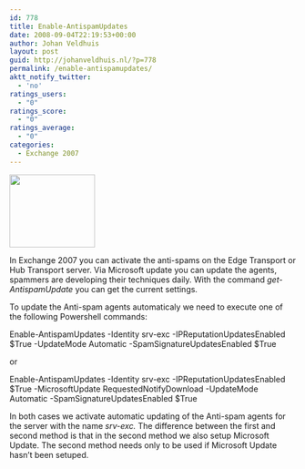 ```yaml
---
id: 778
title: Enable-AntispamUpdates
date: 2008-09-04T22:19:53+00:00
author: Johan Veldhuis
layout: post
guid: http://johanveldhuis.nl/?p=778
permalink: /enable-antispamupdates/
aktt_notify_twitter:
  - 'no'
ratings_users:
  - "0"
ratings_score:
  - "0"
ratings_average:
  - "0"
categories:
  - Exchange 2007
---
```

[<img class="alignnone size-thumbnail wp-image-779" title="get-antispam" src="https://i1.wp.com/johanveldhuis.nl/wp-content/uploads/2008/09/get-antispam-150x128.jpg?resize=150%2C128" alt="" width="150" height="128" srcset="https://i1.wp.com/johanveldhuis.nl/wp-content/uploads/2008/09/get-antispam.jpg?resize=150%2C128&ssl=1 150w, https://i1.wp.com/johanveldhuis.nl/wp-content/uploads//customers/johanveldhuis.nl/johanveldhuis.nl/httpd.www/wp-content/uploads/2008/09/get-antispam.jpg?zoom=2&resize=150%2C128&ssl=1 300w, https://i1.wp.com/johanveldhuis.nl/wp-content/uploads//customers/johanveldhuis.nl/johanveldhuis.nl/httpd.www/wp-content/uploads/2008/09/get-antispam.jpg?zoom=3&resize=150%2C128&ssl=1 450w" sizes="(max-width: 150px) 100vw, 150px" data-recalc-dims="1" />](https://i1.wp.com/johanveldhuis.nl/wp-content/uploads/2008/09/get-antispam.jpg)

In Exchange 2007 you can activate the anti-spams on the Edge Transport or Hub Transport server. Via Microsoft update you can update the agents, spammers are developing their techniques daily. With the command _get-AntispamUpdate_ you can get the current settings.

To update the Anti-spam agents automaticaly we need to execute one of the following Powershell commands:

Enable-AntispamUpdates -Identity srv-exc -IPReputationUpdatesEnabled $True -UpdateMode Automatic -SpamSignatureUpdatesEnabled $True

or

Enable-AntispamUpdates -Identity srv-exc -IPReputationUpdatesEnabled $True -MicrosoftUpdate RequestedNotifyDownload -UpdateMode Automatic -SpamSignatureUpdatesEnabled $True

In both cases we activate automatic updating of the Anti-spam agents for the server with the name _srv-exc._ The difference between the first and second method is that in the second method we also setup Microsoft Update. The second method needs only to be used if Microsoft Update hasn&#8217;t been setuped.